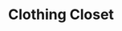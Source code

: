 ---
title: Clothing Closet
tagline: Clothing Closet Website
type: Opensource
url: http://www.sharangirdhani.com/ClothingCloset/web/
platform: Web
status: released
technologies:
  - PHP (Yii2 Framework)
  - Javascript
  - JQuery
  - MySQL
  - HTML
  - CSS
  - Bootstrap (Library)
  - AJAX
description: Developed a shopping website for a social organization which also kept track of the donations made by people and managed other important administration activities.

header_image_small: url(./assets/projects/ClothingCloset.png)
header_image_big: url(./assets/projects/ClothingCloset.png)
header_background_color: '#23201C'
header_background_size: '100% 100%'
---